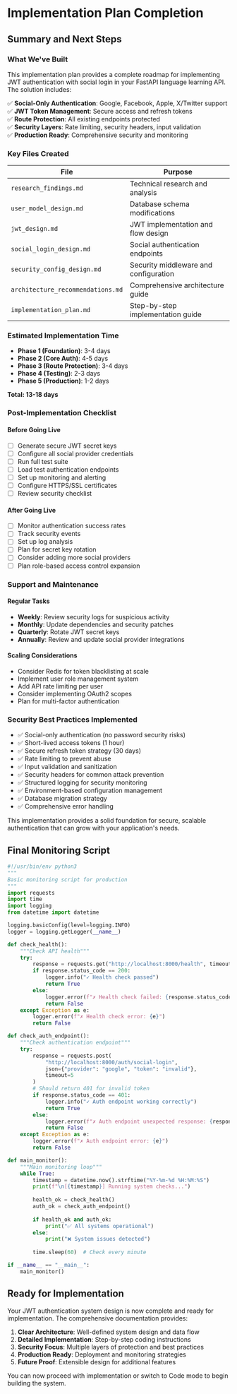 # Implementation Plan Completion

## Summary and Next Steps

### What We've Built

This implementation plan provides a complete roadmap for implementing JWT authentication with social login in your FastAPI language learning API. The solution includes:

✅ **Social-Only Authentication**: Google, Facebook, Apple, X/Twitter support  
✅ **JWT Token Management**: Secure access and refresh tokens  
✅ **Route Protection**: All existing endpoints protected  
✅ **Security Layers**: Rate limiting, security headers, input validation  
✅ **Production Ready**: Comprehensive security and monitoring  

### Key Files Created

| File | Purpose |
|------|---------|
| `research_findings.md` | Technical research and analysis |
| `user_model_design.md` | Database schema modifications |
| `jwt_design.md` | JWT implementation and flow design |
| `social_login_design.md` | Social authentication endpoints |
| `security_config_design.md` | Security middleware and configuration |
| `architecture_recommendations.md` | Comprehensive architecture guide |
| `implementation_plan.md` | Step-by-step implementation guide |

### Estimated Implementation Time

- **Phase 1 (Foundation)**: 3-4 days
- **Phase 2 (Core Auth)**: 4-5 days  
- **Phase 3 (Route Protection)**: 3-4 days
- **Phase 4 (Testing)**: 2-3 days
- **Phase 5 (Production)**: 1-2 days

**Total: 13-18 days**

### Post-Implementation Checklist

#### Before Going Live
- [ ] Generate secure JWT secret keys
- [ ] Configure all social provider credentials
- [ ] Run full test suite
- [ ] Load test authentication endpoints
- [ ] Set up monitoring and alerting
- [ ] Configure HTTPS/SSL certificates
- [ ] Review security checklist

#### After Going Live
- [ ] Monitor authentication success rates
- [ ] Track security events
- [ ] Set up log analysis
- [ ] Plan for secret key rotation
- [ ] Consider adding more social providers
- [ ] Plan role-based access control expansion

### Support and Maintenance

#### Regular Tasks
- **Weekly**: Review security logs for suspicious activity
- **Monthly**: Update dependencies and security patches
- **Quarterly**: Rotate JWT secret keys
- **Annually**: Review and update social provider integrations

#### Scaling Considerations
- Consider Redis for token blacklisting at scale
- Implement user role management system
- Add API rate limiting per user
- Consider implementing OAuth2 scopes
- Plan for multi-factor authentication

### Security Best Practices Implemented

- ✅ Social-only authentication (no password security risks)
- ✅ Short-lived access tokens (1 hour)
- ✅ Secure refresh token strategy (30 days)
- ✅ Rate limiting to prevent abuse
- ✅ Input validation and sanitization
- ✅ Security headers for common attack prevention
- ✅ Structured logging for security monitoring
- ✅ Environment-based configuration management
- ✅ Database migration strategy
- ✅ Comprehensive error handling

This implementation provides a solid foundation for secure, scalable authentication that can grow with your application's needs.

## Final Monitoring Script

```python
#!/usr/bin/env python3
"""
Basic monitoring script for production
"""
import requests
import time
import logging
from datetime import datetime

logging.basicConfig(level=logging.INFO)
logger = logging.getLogger(__name__)

def check_health():
    """Check API health"""
    try:
        response = requests.get("http://localhost:8000/health", timeout=5)
        if response.status_code == 200:
            logger.info("✓ Health check passed")
            return True
        else:
            logger.error(f"✗ Health check failed: {response.status_code}")
            return False
    except Exception as e:
        logger.error(f"✗ Health check error: {e}")
        return False

def check_auth_endpoint():
    """Check authentication endpoint"""
    try:
        response = requests.post(
            "http://localhost:8000/auth/social-login",
            json={"provider": "google", "token": "invalid"},
            timeout=5
        )
        # Should return 401 for invalid token
        if response.status_code == 401:
            logger.info("✓ Auth endpoint working correctly")
            return True
        else:
            logger.error(f"✗ Auth endpoint unexpected response: {response.status_code}")
            return False
    except Exception as e:
        logger.error(f"✗ Auth endpoint error: {e}")
        return False

def main_monitor():
    """Main monitoring loop"""
    while True:
        timestamp = datetime.now().strftime("%Y-%m-%d %H:%M:%S")
        print(f"\n[{timestamp}] Running system checks...")
        
        health_ok = check_health()
        auth_ok = check_auth_endpoint()
        
        if health_ok and auth_ok:
            print("✅ All systems operational")
        else:
            print("❌ System issues detected")
        
        time.sleep(60)  # Check every minute

if __name__ == "__main__":
    main_monitor()
```

## Ready for Implementation

Your JWT authentication system design is now complete and ready for implementation. The comprehensive documentation provides:

1. **Clear Architecture**: Well-defined system design and data flow
2. **Detailed Implementation**: Step-by-step coding instructions
3. **Security Focus**: Multiple layers of protection and best practices
4. **Production Ready**: Deployment and monitoring strategies
5. **Future Proof**: Extensible design for additional features

You can now proceed with implementation or switch to Code mode to begin building the system.